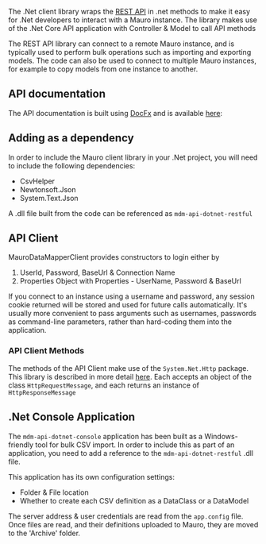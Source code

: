 The .Net client library wraps the [REST API](../../../rest-api/introduction/) in .net methods to make it easy for .Net developers to interact with a
Mauro instance. The library makes use of the .Net Core API application with Controller & Model to call API methods

The REST API library can connect to a remote Mauro instance, and is typically used to perform bulk operations such as importing and exporting models.
The code can also be used to connect to multiple Mauro instances, for example to copy models from one instance to another.

## API documentation

The API documentation is built using [DocFx](https://dotnet.github.io/docfx/) and is available [here](../net/api/mdmapidotnetrestful.html):

## Adding as a dependency

In order to include the Mauro client library in your .Net project, you will need to include the following dependencies:

- CsvHelper
- Newtonsoft.Json
- System.Text.Json

A .dll file built from the code can be referenced as `mdm-api-dotnet-restful`

## API Client

MauroDataMapperClient provides constructors to login either by

1. UserId, Password, BaseUrl & Connection Name
2. Properties Object with Properties - UserName, Password & BaseUrl

If you connect to an instance using a username and password, any session cookie returned will be stored and used for future calls automatically. It's
usually more convenient to pass arguments such as usernames, passwords as command-line parameters, rather than hard-coding them into the application.

### API Client Methods

The methods of the API Client make use of the `System.Net.Http` package. This library is described in more
detail [here](https://www.nuget.org/packages/System.Net.Http/). Each accepts an object of the class `HttpRequestMessage`, and each returns an instance
of `HttpResponseMessage`

## .Net Console Application

The `mdm-api-dotnet-console` application has been built as a Windows-friendly tool for bulk CSV import.  In order to include this as part of an 
application, you need to add a reference to the `mdm-api-dotnet-restful` .dll file.

This application has its own configuration settings:

 - Folder & File location
 - Whether to create each CSV definition as a DataClass or a DataModel
   
The server address & user credentials are read from the `app.config` file. Once files are read, and their definitions uploaded to Mauro, they 
are moved to the 'Archive' folder.
